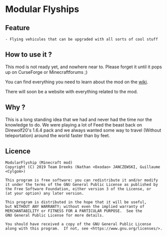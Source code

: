 # Modular Flyships

## Feature
    - Flying vehicules that can be upgraded with all sorts of cool stuff
    
## How to use it ?
This mod is not ready yet, and nowhere near to. Please forget it until it pops up on CurseForge or Minecraftforums ;)

You can find everything you need to learn about the mod on the [wiki](https://github.com/dreeks/ModularFlyships/wiki).

There will soon be a website with everything related to the mod.

## Why ?
This is a long standing idea that we had and never had the time nor the knowledge to do. We were playing a lot of Feed the beast back on Direwolf20's 1.6.4 pack and we always wanted some way to travel (Without teleportation) around the world faster than by feet.

## Licence
    ModularFlyship (Minecraft mod)
    Copyright (C) 2019 Team Dreeks (Nathan <Oxodao> JANCZEWSKI, Guillaume <Cylgom>)

    This program is free software: you can redistribute it and/or modify
    it under the terms of the GNU General Public License as published by
    the Free Software Foundation, either version 3 of the License, or
    (at your option) any later version.

    This program is distributed in the hope that it will be useful,
    but WITHOUT ANY WARRANTY; without even the implied warranty of
    MERCHANTABILITY or FITNESS FOR A PARTICULAR PURPOSE.  See the
    GNU General Public License for more details.

    You should have received a copy of the GNU General Public License
    along with this program.  If not, see <https://www.gnu.org/licenses/>.
